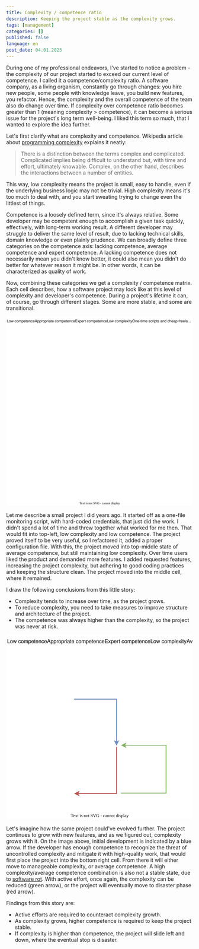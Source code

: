 ```yaml
---
title: Complexity / competence ratio
description: Keeping the project stable as the complexity grows.
tags: [management]
categories: []
published: false
language: en
post_date: 04.01.2023
---
```


During one of my professional endeavors, I've started to notice a problem - the complexity of our project started to exceed our current level of competence. I called it a competence/complexity ratio. A software company, as a living organism, constantly go through changes: you hire new people, some people with knowledge leave, you build new features, you refactor. Hence, the complexity and the overall competence of the team also do change over time. If complexity over competence ratio becomes greater than 1 (meaning complexity > competence), it can become a serious issue for the project's long term well-being. I liked this term so much, that I wanted to explore the idea further.

<!--more-->

Let's first clarify what are complexity and competence. Wikipedia article about [programming complexity][1] explains it neatly: 

> There is a distinction between the terms complex and complicated. Complicated implies being difficult to understand but, with time and effort, ultimately knowable. Complex, on the other hand, describes the interactions between a number of entities.

This way, low complexity means the project is small, easy to handle, even if the underlying business logic may not be trivial. High complexity means it's too much to deal with, and you start sweating trying to change even the littlest of things.

Competence is a loosely defined term, since it's always relative. Some developer may be competent enough to accomplish a given task quickly, effectively, with long-term working result. A different developer may struggle to deliver the same level of result, due to lacking technical skills, domain knowledge or even plainly prudence. We can broadly define three categories on the competence axis: lacking competence, average competence and expert competence. A lacking competence does not necessarily mean you didn't know better, it could also mean you didn't do better for whatever reason it might be. In other words, it can be characterized as quality of work.

Now, combining these categories we get a complexity / competence matrix. Each cell describes, how a software project may look like at this level of complexity and developer's competence. During a project's lifetime it can, of course, go through different stages. Some are more stable, and some are transitional.

<div class="text-center">
    <img class="img-fluid" src="/img/posts/2023-01-04-complexity-competence-ratio/1-complexity-competence-matrix.svg" alt="Complexity/competence matrix">
</div>

Let me describe a small project I did years ago. It started off as a one-file monitoring script, with hard-coded credentials, that just did the work. I didn't spend a lot of time and threw together what worked for me then. That would fit into top-left, low complexity and low competence. The project proved itself to be very useful, so I refactored it, added a proper configuration file. With this, the project moved into top-middle state of average competence, but still maintaining low complexity. Over time users liked the product and demanded more features. I added requested features, increasing the project complexity, but adhering to good coding practices and keeping the structure clean. The project moved into the middle cell, where it remained.

I draw the following conclusions from this little story:

- Complexity tends to increase over time, as the project grows.
- To reduce complexity, you need to take measures to improve structure and architecture of the project.
- The competence was always higher than the complexity, so the project was never at risk. 

<div class="text-center">
    <img class="img-fluid" src="/img/posts/2023-01-04-complexity-competence-ratio/2-project-development.svg" alt="Project development paths">
</div>

Let's imagine how the same project could've evolved further. The project continues to grow with new features, and as we figured out, complexity grows with it. On the image above, initial development is indicated by a blue arrow. If the developer has enough competence to recognize the threat of uncontrolled complexity and mitigate it with high-quality work, that would first place the project into the bottom right cell. From there it will either move to manageable complexity, or average competence. A high complexity/average competence combination is also not a stable state, due to [software rot][2]. With active effort, once again, the complexity can be reduced (green arrow), or the project will eventually move to disaster phase (red arrow).

Findings from this story are:

- Active efforts are required to counteract complexity growth.
- As complexity grows, higher competence is required to keep the project stable.
- If complexity is higher than competence, the project will slide left and down, where the eventual stop is disaster.

[1]: https://en.wikipedia.org/wiki/Programming_complexity
[2]: https://en.wikipedia.org/wiki/Software_rot

